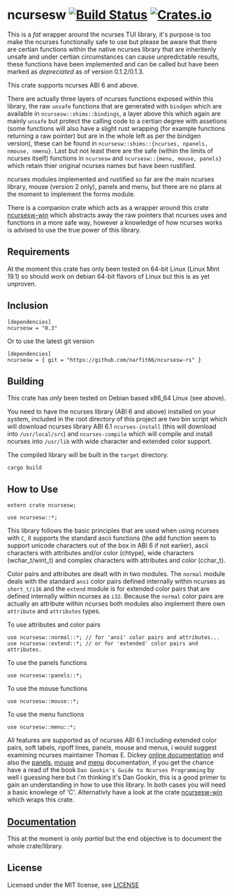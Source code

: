 ncursesw [![Build Status](https://travis-ci.com/narfit66/ncursesw-rs.svg?branch=master)](https://travis-ci.com/narfit66/ncursesw-rs) [![Crates.io](https://img.shields.io/crates/v/ncursesw.svg)](https://crates.io/crates/ncursesw)
========

This is a *fat* wrapper around the ncurses TUI library, it's purpose is too make the ncurses functionally safe to use but please be aware that there are certian functions within the native ncurses library that are inheritenly unsafe and under certian circumstances can cause unpredictable results, these functions have been implemented and can be called but have been marked as *depreciated* as of version 0.1.2/0.1.3.

This crate supports ncurses ABI 6 and above.

There are actually three layers of ncurses functions exposed within this library, the raw `unsafe` functions that are generated with `bindgen` which are available in `ncursesw::shims::bindings`, a layer above this which again are mainly `unsafe` but protect the calling code to a certian degree with assetions (some functions will also have a slight rust wrapping (for example functions returning a raw pointer) but are in the whole left as per the bindgen version), these can be found in `ncursesw::shims::{ncurses, npanels, nmouse, nmenu}`. Last but not least there are the safe (within the limits of ncurses itself) functions in `ncursesw` and `ncursesw::{menu, mouse, panels}` which retain thier original ncurses names but have been rustified.

ncurses modules implemented and rustified so far are the main ncurses library, mouse (version 2 only), panels and menu, but there are no plans at the moment to implement the forms module.

There is a companion crate which acts as a wrapper around this crate [ncursesw-win](https://crates.io/crates/ncursesw-win) which abstracts away the raw pointers that ncurses uses and functions in a more safe way, however a knowledge of how ncurses works is advised to use the true power of this library.

## Requirements

At the moment this crate has only been tested on 64-bit Linux (Linux Mint 19.1) so should work on debian 64-bit flavors of Linux but this is as yet unproven.

## Inclusion

```
[dependencies]
ncursesw = "0.3"
```
Or to use the latest git version
```
[dependencies]
ncursesw = { git = "https://github.com/narfit66/ncursesw-rs" }
```

## Building

This crate has *only* been tested on Debian based x86_64 Linux (see above).

You need to have the ncurses library (ABI 6 and above) installed on your system, included in the root directory of this project are two bin script which will download ncurses library ABI 6.1 `ncurses-install` (this will download into `/usr/local/src`) and `ncurses-compile` which will compile and install ncurses into `/usr/lib` with wide character and extended color support.

The compiled library will be built in the `target` directory.

```
cargo build
```

## How to Use

```
extern crate ncursesw;

use ncursesw::*;
```

This library follows the basic principles that are used when using ncurses with `C`, it supports the standard ascii functions (the add function seem to support unicode characters out of the box in ABI 6 if not earlier), ascii characters with attributes and/or color (chtype), wide characters (wchar_t/wint_t) and complex characters with attributes and color (cchar_t).

Color pairs and attributes are dealt with in two modules. The `normal` module deals with the standard `ansi` color pairs defined internally within ncurses as `short_t/i16` and the `extend` module is for extended color pairs that are defined internally within ncurses as `i32`. Because the `normal` color pairs are actually an attribute within ncurses both modules also implement there own `attribute` and `attributes` types.

To use attributes and color pairs
```
use ncursesw::normal::*; // for 'ansi' color pairs and attributes...
use ncursesw::extend::*; // or for 'extended' color pairs and attributes.
```

To use the panels functions
```
use ncursesw::panels::*;
```

To use the mouse functions
```
use ncursesw::mouse::*;
```

To use the menu functions
```
use ncursesw::menu::*;
```

All features are supported as of ncurses ABI 6.1 including extended color pairs, soft labels, ripoff lines, panels, mouse and menus, i would suggest examining ncurses maintainer Thomas E. Dickey [online documentation](https://invisible-island.net/ncurses/man/ncurses.3x.html) and also the [panels](https://invisible-island.net/ncurses/man/panel.3x.html), [mouse](https://invisible-island.net/ncurses/man/curs_mouse.3x.html) and [menu](https://invisible-island.net/ncurses/man/mitem_current.3x.html) documentation, if you get the chance have a read of the book `Dan Gookin's Guide to Ncurses Programming` by well i guessing here but i'm thinking it's Dan Gookin, this is a good primer to gain an understanding in how to use this library. In both cases you will need a basic knowlege of 'C'.
Alternativly have a look at the crate [ncursesw-win](https://crates.io/crates/ncursesw-win) which wraps this crate.

## [Documentation](https://narfit66.github.io/ncursesw-rs/ncursesw/index.html)

This at the moment is only *partial* but the end objective is to document the whole crate/library.

## License

Licensed under the MIT license, see [LICENSE](LICENSE)
